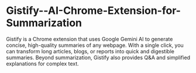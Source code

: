 # Gistify--AI-Chrome-Extension-for-Summarization
Gistify is a Chrome extension that uses Google Gemini AI to generate concise, high-quality summaries of any webpage. With a single click, you can transform long articles, blogs, or reports into quick and digestible summaries. Beyond summarization, Gistify also provides Q&amp;A and simplified explanations for complex text.
